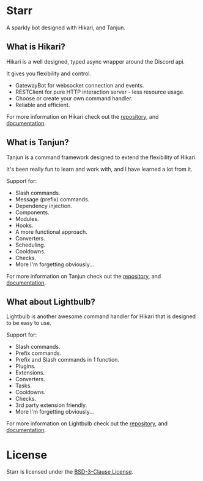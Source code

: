 # Starr

A sparkly bot designed with Hikari, and Tanjun.

## What is Hikari?

Hikari is a well designed, typed async wrapper around the Discord api.

It gives you flexibility and control.

- GatewayBot for websocket connection and events.
- RESTClient for pure HTTP interaction server - less resource usage.
- Choose or create your own command handler.
- Reliable and efficient.

For more information on Hikari check out the [repository](https://github.com/hikari-py/hikari),
and [documentation](https://hikari-py.dev/hikari).

## What is Tanjun?

Tanjun is a command framework designed to extend the flexibility of Hikari.

It's been really fun to learn and work with, and I have learned a lot from it.

Support for:
- Slash commands.
- Message (prefix) commands.
- Dependency injection.
- Components.
- Modules.
- Hooks.
- A more functional approach.
- Converters.
- Scheduling.
- Cooldowns.
- Checks.
- More I'm forgetting obviously...

For more information on Tanjun check out the [repository](https://github.com/FasterSpeeding/Tanjun),
and [documentation](https://tanjun.cursed.solutions/release/tanjun.html).

## What about Lightbulb?

Lightbulb is another awesome command handler for Hikari that is designed
to be easy to use.

Support for:
- Slash commands.
- Prefix commands.
- Prefix and Slash commands in 1 function.
- Plugins.
- Extensions.
- Converters.
- Tasks.
- Cooldowns.
- Checks.
- 3rd party extension friendly.
- More I'm forgetting obviously...

For more information on Lightbulb check out the [repository](https://github.com/tandemdude/hikari-lightbulb),
and [documentation](https://hikari-lightbulb.readthedocs.io/en/latest/).

# License

Starr is licensed under the [BSD-3-Clause License](https://github.com/Jonxslays/Starr/blob/master/LICENSE).
